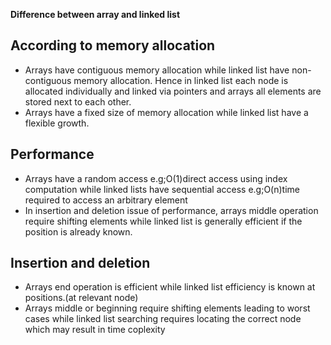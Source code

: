 **Difference between array and linked list**
## According to memory allocation
- Arrays have contiguous memory allocation while linked list have non-contiguous memory allocation. Hence in linked list each node is allocated individually and linked via pointers and arrays all elements are stored next to each other.
- Arrays have a fixed size of memory allocation while linked list have a flexible growth.

## Performance
- Arrays have a random access e.g;O(1)direct access using index computation while linked lists have sequential access e.g;O(n)time required to access an arbitrary element
- In insertion and deletion issue of performance, arrays middle operation require shifting elements while linked list is generally efficient if the position is already known.

## Insertion and deletion
- Arrays end operation is efficient while linked list efficiency is known at positions.(at relevant node)
- Arrays middle or beginning require shifting elements leading to worst cases while linked list searching requires locating the correct node which may result in time coplexity

